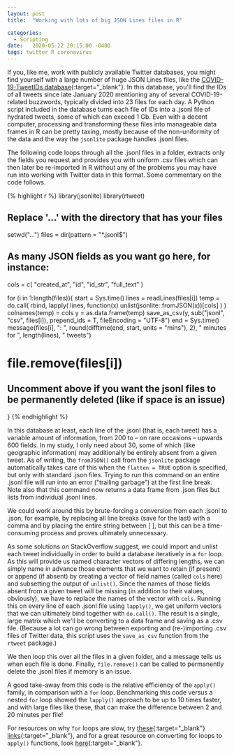 ```yaml
---
layout: post
title:  "Working with lots of big JSON Lines files in R"

categories: 
  - Scripting
date:   2020-05-22 20:15:00 -0400
tags: twitter R coronavirus
---
```


If you, like me, work with publicly available Twitter databases, you might find yourself with a large number of huge JSON Lines files, like the [COVID-19-TweetIDs database](https://github.com/echen102/COVID-19-TweetIDs){:target="_blank"}. In this database, you'll find the IDs of all tweets since late January 2020 mentioning any of several COVID-19-related buzzwords, typically divided into 23 files for each day. A Python script included in the database turns each file of IDs into a .jsonl file of hydrated tweets, some of which can exceed 1 Gb. Even with a decent computer, processing and transforming these files into manageable data frames in R can be pretty taxing, mostly because of the non-uniformity of the data and the way the `jsonlite` package handles .jsonl files. 

The following code loops through all the .jsonl files in a folder, extracts only the fields you request and provides you with uniform .csv files which can then later be re-imported in R without any of the problems you may have run into working with Twitter data in this format. Some commentary on the code follows.

{% highlight r %}
library(jsonlite)
library(rtweet)

## Replace '...' with the directory that has your files
setwd("...")
files = dir(pattern = "*.jsonl$")

## As many JSON fields as you want go here, for instance:
cols = c(
  "created_at",
  "id",
  "id_str",
  "full_text"
)

for (i in 1:length(files)){
  start = Sys.time()
  lines = readLines(files[i])
  temp = do.call(
    rbind, 
    lapply(
      lines, function(x)
        unlist(jsonlite::fromJSON(x))[cols]
    )
  )
  colnames(temp) = cols
  y = as.data.frame(temp)
  save_as_csv(y, sub("jsonl", "csv", files[i]), prepend_ids = T, fileEncoding = "UTF-8")
  end = Sys.time()
  message(files[i], ": ", round(difftime(end, start, units = "mins"), 2), 
	" minutes for ", length(lines), " tweets")
  # file.remove(files[i])
  ## Uncomment above if you want the jsonl files to be permanently deleted (like if space is an issue)
}
{% endhighlight %}

In this database at least, each line of the .jsonl (that is, each tweet) has a variable amount of information, from 200 to – on rare occasions – upwards 600 fields. In my study, I only need about 30, some of which (like geographic information) may additionally be entirely absent from a given tweet. As of writing, the `fromJSON()` call from the `jsonlite` package automatically takes care of this when the `flatten = TRUE` option is specified, but only with standard .json files. Trying to run this command on an entire .jsonl file will run into an error ("trailing garbage") at the first line break. Note also that this command now returns a data frame from .json files but lists from individual .jsonl lines. 

We could work around this by brute-forcing a conversion from each .jsonl to .json, for example, by replacing all line breaks (save for the last) with a comma and by placing the entire string between [ ], but this can be a time-consuming process and proves ultimately unnecessary.

As some solutions on StackOverflow suggest, we could import and unlist each tweet individually in order to build a database iteratively in a `for` loop. As this will provide us named character vectors of differing lengths, we can simply name in advance those elements that we want to retain (if present) or append (if absent) by creating a vector of field names (called `cols` here) and subsetting the output of `unlist()`. Since the names of those fields absent from a given tweet will be missing (in addition to their values, obviously), we have to replace the names of the vector with `cols`. Running this on every line of each .jsonl file using `lapply()`, we get uniform vectors that we can ultimately bind together with `do.call()`. The result is a single, large matrix which we'll be converting to a data frame and saving as a .csv file. (Because a lot can go wrong between exporting and (re-)importing .csv files of Twitter data, this script uses the `save_as_csv` function from the `rtweet` package.) 

We then loop this over all the files in a given folder, and a message tells us when each file is done. Finally, `file.remove()` can be called to permanently delete the .jsonl files if memory is an issue.

A good take-away from this code is the relative efficiency of the `apply()` family, in comparison with a `for` loop. Benchmarking this code versus a nested `for` loop showed the `lapply()` approach to be up to 10 times faster, and with large files like these, that can make the difference between 2 and 20 minutes per file!

For resources on why `for` loops are slow, try [these](https://www.r-bloggers.com/why-loops-are-slow-in-r/){:target="_blank"} [links](https://stackoverflow.com/questions/7142767/why-are-loops-slow-in-r){:target="_blank"}, and for a great resource on converting for loops to `apply()` functions, look [here](https://nicercode.github.io/guides/repeating-things/){:target="_blank"}.
